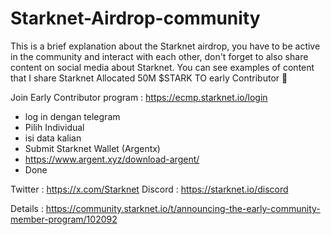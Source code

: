 # Starknet-Airdrop-community
This is a brief explanation about the Starknet airdrop, you have to be active in the community and interact with each other, don't forget to also share content on social media about Starknet.
You can see examples of content that I share 
Starknet Allocated 50M $STARK TO early Contributor 💃

Join Early Contributor program :
https://ecmp.starknet.io/login 
- log in dengan telegram
- Pilih Individual
- isi data kalian
- Submit Starknet Wallet (Argentx)
- https://www.argent.xyz/download-argent/
- Done

Twitter : https://x.com/Starknet
Discord : https://starknet.io/discord

Details : https://community.starknet.io/t/announcing-the-early-community-member-program/102092
